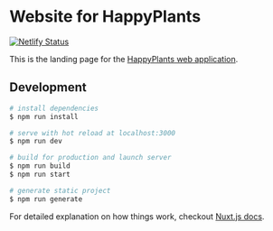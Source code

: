 # Website for HappyPlants

[![Netlify Status](https://api.netlify.com/api/v1/badges/f0cbf8d7-d4a7-4b17-87d7-31960bd2d2f8/deploy-status)](https://app.netlify.com/sites/happy-plants-website/deploys)


This is the landing page for the [HappyPlants web application](https://github.com/morkro/happyplants).

## Development

``` bash
# install dependencies
$ npm run install

# serve with hot reload at localhost:3000
$ npm run dev

# build for production and launch server
$ npm run build
$ npm run start

# generate static project
$ npm run generate
```

For detailed explanation on how things work, checkout [Nuxt.js docs](https://nuxtjs.org).
